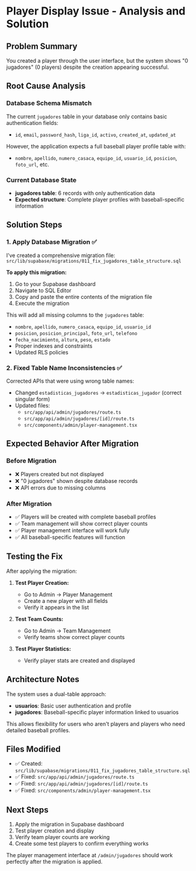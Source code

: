 # Player Display Issue - Analysis and Solution

## Problem Summary
You created a player through the user interface, but the system shows "0 jugadores" (0 players) despite the creation appearing successful.

## Root Cause Analysis

### Database Schema Mismatch
The current `jugadores` table in your database only contains basic authentication fields:
- `id`, `email`, `password_hash`, `liga_id`, `activo`, `created_at`, `updated_at`

However, the application expects a full baseball player profile table with:
- `nombre`, `apellido`, `numero_casaca`, `equipo_id`, `usuario_id`, `posicion`, `foto_url`, etc.

### Current Database State
- **jugadores table**: 6 records with only authentication data
- **Expected structure**: Complete player profiles with baseball-specific information

## Solution Steps

### 1. Apply Database Migration ✅ 
I've created a comprehensive migration file: `src/lib/supabase/migrations/011_fix_jugadores_table_structure.sql`

**To apply this migration:**
1. Go to your Supabase dashboard
2. Navigate to SQL Editor  
3. Copy and paste the entire contents of the migration file
4. Execute the migration

This will add all missing columns to the `jugadores` table:
- `nombre`, `apellido`, `numero_casaca`, `equipo_id`, `usuario_id`
- `posicion`, `posicion_principal`, `foto_url`, `telefono`
- `fecha_nacimiento`, `altura`, `peso`, `estado`
- Proper indexes and constraints
- Updated RLS policies

### 2. Fixed Table Name Inconsistencies ✅
Corrected APIs that were using wrong table names:
- Changed `estadisticas_jugadores` → `estadisticas_jugador` (correct singular form)
- Updated files:
  - `src/app/api/admin/jugadores/route.ts`
  - `src/app/api/admin/jugadores/[id]/route.ts`
  - `src/components/admin/player-management.tsx`

## Expected Behavior After Migration

### Before Migration
- ❌ Players created but not displayed
- ❌ "0 jugadores" shown despite database records
- ❌ API errors due to missing columns

### After Migration  
- ✅ Players will be created with complete baseball profiles
- ✅ Team management will show correct player counts
- ✅ Player management interface will work fully
- ✅ All baseball-specific features will function

## Testing the Fix

After applying the migration:

1. **Test Player Creation:**
   - Go to Admin → Player Management
   - Create a new player with all fields
   - Verify it appears in the list

2. **Test Team Counts:**
   - Go to Admin → Team Management
   - Verify teams show correct player counts

3. **Test Player Statistics:**
   - Verify player stats are created and displayed

## Architecture Notes

The system uses a dual-table approach:
- **usuarios**: Basic user authentication and profile
- **jugadores**: Baseball-specific player information linked to usuarios

This allows flexibility for users who aren't players and players who need detailed baseball profiles.

## Files Modified
- ✅ Created: `src/lib/supabase/migrations/011_fix_jugadores_table_structure.sql`
- ✅ Fixed: `src/app/api/admin/jugadores/route.ts`
- ✅ Fixed: `src/app/api/admin/jugadores/[id]/route.ts`
- ✅ Fixed: `src/components/admin/player-management.tsx`

## Next Steps
1. Apply the migration in Supabase dashboard
2. Test player creation and display
3. Verify team player counts are working
4. Create some test players to confirm everything works

The player management interface at `/admin/jugadores` should work perfectly after the migration is applied.